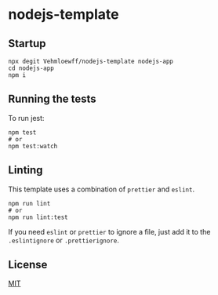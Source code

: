 # nodejs-template

## Startup

```ssh
npx degit Vehmloewff/nodejs-template nodejs-app
cd nodejs-app
npm i
```

## Running the tests

To run jest:

```ssh
npm test
# or
npm test:watch
```

## Linting

This template uses a combination of `prettier` and `eslint`.

```ssh
npm run lint
# or
npm run lint:test
```

If you need `eslint` or `prettier` to ignore a file, just add it to the `.eslintignore` or `.prettierignore`.

## License

[MIT]()

